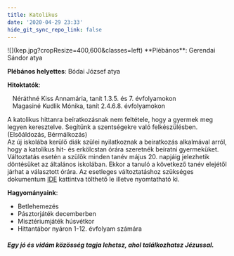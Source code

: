 ```yaml
---
title: Katolikus
date: '2020-04-29 23:33'
hide_git_sync_repo_link: false
---
```


<div markdown="1" class="centered-text">
![](kep.jpg?cropResize=400,600&classes=left)
**Plébános**: Gerendai Sándor atya

**Plébános helyettes**: Bódai József atya

**Hitoktatók**:

&nbsp;&nbsp;&nbsp;Néráthné Kiss Annamária, tanít 1.3.5. és 7. évfolyamokon<br/>
&nbsp;&nbsp;&nbsp;Magasiné Kudlik Mónika, tanít 2.4.6.8. évfolyamokon

A katolikus hittanra beíratkozásnak nem feltétele, hogy a gyermek meg legyen keresztelve. Segítünk a szentségekre való felkészülésben. (Elsőáldozás, Bérmálkozás)<br>
Az új iskolába kerülő diák szülei nyilatkoznak a beiratkozás alkalmával arról, hogy a katolikus hit- és erkölcstan órára szeretnék beíratni gyermeküket. Változtatás esetén a szülők minden tanév május 20. napjáig jelezhetik döntésüket az általános iskolában. Ekkor a tanuló a következő tanév elejétől járhat a választott órára. Az esetleges változtatáshoz szükséges dokumentum <a href="http://esterhazyiskola.hu/dokumentumok/letoeltheto-dokumentumok/letoltheto-iskolai/etika-hittan-valasztas/Nyilatkozat%20etika_hittan%20valasztas.pdf">IDE</a> kattintva tölthető le illetve nyomtatható ki.

**Hagyományaink**: 

* Betlehemezés
* Pásztorjáték decemberben
* Misztériumjáték húsvétkor
* Hittantábor nyáron 1-12. évfolyam számára

##### Egy jó és vidám közösség tagja lehetsz, ahol találkozhatsz Jézussal.
</div>
